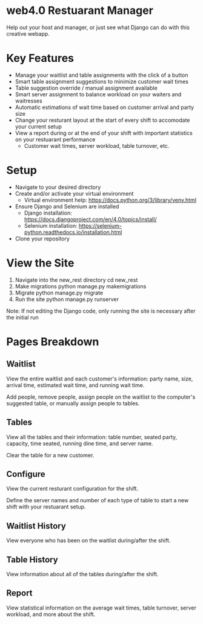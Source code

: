 # web4.0 Restuarant Manager
Help out your host and manager, or just see what Django can do with this creative webapp.

# Key Features
* Manage your waitlist and table assignments with the click of a button
* Smart table assignment suggestions to minimize customer wait times
* Table suggestion override / manual assignment available
* Smart server assignment to balance workload on your waiters and waitresses
* Automatic estimations of wait time based on customer arrival and party size
* Change your resturant layout at the start of every shift to accomodate your current setup
* View a report during or at the end of your shift with important statistics on your restuarant performance
    * Customer wait times, server workload, table turnover, etc.


# Setup
* Navigate to your desired directory
* Create and/or activate your virtual environment
    * Virtual environment help: https://docs.python.org/3/library/venv.html
* Ensure Django and Selenium are installed
    * Django installation: https://docs.djangoproject.com/en/4.0/topics/install/
    * Selenium installation: https://selenium-python.readthedocs.io/installation.html
* Clone your repository

# View the Site
1. Navigate into the new_rest directory
    cd new_rest
2. Make migrations
    python manage.py makemigrations
3. Migrate
    python manage.py migrate
4. Run the site
    python manage.py runserver

Note: If not editing the Django code, only running the site is necessary after the initial run

# Pages Breakdown
## Waitlist
View the entire waitlist and each customer's information: party name, size, arrival time, estimated wait time, and running wait time.

Add people, remove people, assign people on the waitlist to the computer's suggested table, or manually assign people to tables.

## Tables
View all the tables and their information: table number, seated party, capacity, time seated, running dine time, and server name.

Clear the table for a new customer.

## Configure
View the current resturant configuration for the shift.

Define the server names and number of each type of table to start a new shift with your restuarant setup.

## Waitlist History
View everyone who has been on the waitlist during/after the shift.

## Table History
View information about all of the tables during/after the shift.

## Report
View statistical information on the average wait times, table turnover, server workload, and more about the shift.




